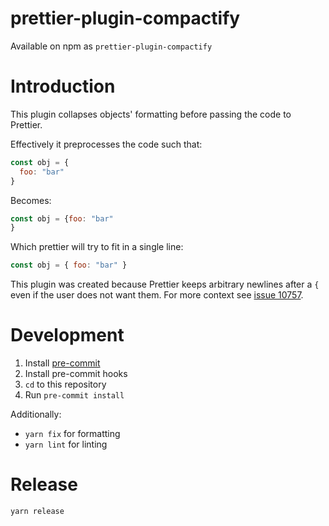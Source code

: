 # prettier-plugin-compactify

Available on npm as `prettier-plugin-compactify`

# Introduction

This plugin collapses objects' formatting before passing the code to Prettier.

Effectively it preprocesses the code such that:

```js
const obj = {
  foo: "bar"
}
```

Becomes:

```js
const obj = {foo: "bar"
}
```

Which prettier will try to fit in a single line:

```js
const obj = { foo: "bar" }
```

This plugin was created because Prettier keeps arbitrary newlines after a `{`
even if the user does not want them. For more context see
[issue 10757](https://github.com/prettier/prettier/issues/10757).

# Development

1. Install [pre-commit](https://github.com/pre-commit/pre-commit)
2. Install pre-commit hooks
  1. `cd` to this repository
  2. Run `pre-commit install`

Additionally:

- `yarn fix` for formatting
- `yarn lint` for linting

# Release

`yarn release`
